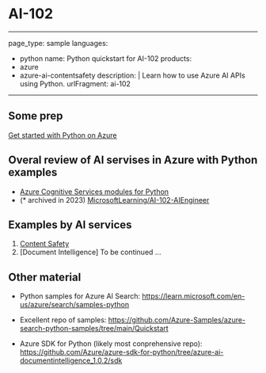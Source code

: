 # AI-102

---
page_type: sample
languages:
  - python
name: Python quickstart for AI-102
products:
  - azure
  - azure-ai-contentsafety
description: |
  Learn how to use Azure AI APIs using Python.
urlFragment: ai-102
---

## Some prep
[Get started with Python on Azure](https://learn.microsoft.com/en-us/azure/developer/python/get-started?view=azure-python)

## Overal review of AI servises in Azure with Python examples
- [Azure Cognitive Services modules for Python](https://learn.microsoft.com/en-us/python/api/overview/azure/cognitive-services?view=azure-python)
- (* archived in 2023) [MicrosoftLearning/AI-102-AIEngineer](https://github.com/MicrosoftLearning/AI-102-AIEngineer/tree/master)

## Examples by AI services
  1. [Content Safety](https://learn.microsoft.com/en-us/python/api/overview/azure/ai-contentsafety-readme?view=azure-python)
  2. [Document Intelligence]
To be continued ...

## Other material
- Python samples for Azure AI Search:
https://learn.microsoft.com/en-us/azure/search/samples-python

- Excellent repo of samples:
https://github.com/Azure-Samples/azure-search-python-samples/tree/main/Quickstart

- Azure SDK for Python (likely most conprehensive repo):
https://github.com/Azure/azure-sdk-for-python/tree/azure-ai-documentintelligence_1.0.2/sdk